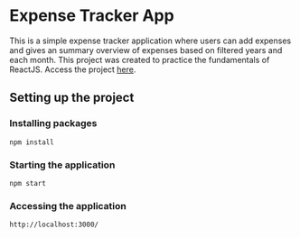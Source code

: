 # Expense Tracker App
This is a simple expense tracker application where users can add expenses and gives an summary overview of expenses based on filtered years and each month. This project was created to practice the fundamentals of ReactJS. Access the project [here](https://tracking-expenses.up.railway.app/).

## Setting up the project
### Installing packages
`npm install`

### Starting the application
`npm start`

### Accessing the application
`http://localhost:3000/`

